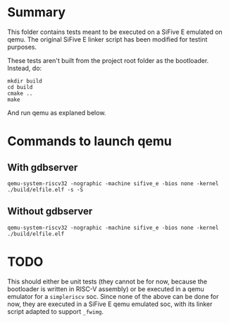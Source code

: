# Summary

This folder contains tests meant to be executed on a SiFive E emulated on qemu. The original
SiFive E linker script has been modified for testint purposes.

These tests aren't built from the project root folder as the bootloader. Instead, do:

    mkdir build
    cd build
    cmake ..
    make

And run qemu as explaned below.


# Commands to launch qemu

## With gdbserver

    qemu-system-riscv32 -nographic -machine sifive_e -bios none -kernel ./build/elfile.elf -s -S


## Without gdbserver

    qemu-system-riscv32 -nographic -machine sifive_e -bios none -kernel ./build/elfile.elf


# TODO

This should either be unit tests (they cannot be for now, because the bootloader is written in
RISC-V assembly) or be executed in a qemu emulator for a `simpleriscv` soc. Since none of the
above can be done for now, they are executed in a SiFive E qemu emulated soc, with its linker
script adapted to support `_fwimg`.
